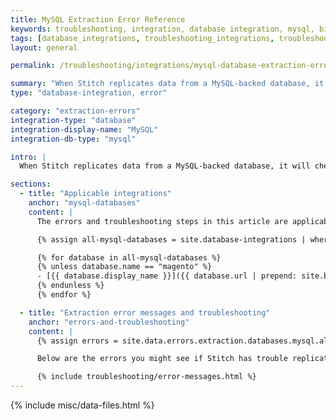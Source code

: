 ```yaml
---
title: MySQL Extraction Error Reference
keywords: troubleshooting, integration, database integration, mysql, binlog error, extraction error, mariadb, aurora, google cloudsql, rds
tags: [database_integrations, troubleshooting_integrations, troubleshooting_errors]
layout: general

permalink: /troubleshooting/integrations/mysql-database-extraction-errors

summary: "When Stitch replicates data from a MySQL-backed database, it will check for the required user permissions and database server settings. If permissions or server settings aren't properly defined, an error may arise. In this article are the errors you might see and how to resolve them."
type: "database-integration, error"

category: "extraction-errors"
integration-type: "database"
integration-display-name: "MySQL"
integration-db-type: "mysql"

intro: |
  When Stitch replicates data from a MySQL-backed database, it will check for the required user permissions and database server settings. If permissions or server settings aren't properly defined, you may receive an error during the Extraction phase of the replication process. These errors will surface in the integration's [Extraction Logs]({{ link.replication.extraction-logs | prepend: site.baseurl }}).

sections:
  - title: "Applicable integrations"
    anchor: "mysql-databases"
    content: |
      The errors and troubleshooting steps in this article are applicable to the following database integrations:

      {% assign all-mysql-databases = site.database-integrations | where:"db-type","mysql" %}

      {% for database in all-mysql-databases %}
      {% unless database.name == "magento" %}
      - [{{ database.display_name }}]({{ database.url | prepend: site.baseurl }})
      {% endunless %}
      {% endfor %}

  - title: "Extraction error messages and troubleshooting"
    anchor: "errors-and-troubleshooting"
    content: |
      {% assign errors = site.data.errors.extraction.databases.mysql.all %}

      Below are the errors you might see if Stitch has trouble replicating data from a MySQL-backed database, as well as how to resolve them.

      {% include troubleshooting/error-messages.html %}
---
```

{% include misc/data-files.html %}